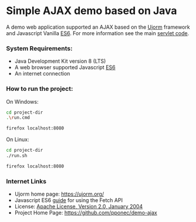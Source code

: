 # Simple AJAX demo based on Java

A demo web application supported an AJAX based on the [Ujorm](https://ujorm.org/) framework and Javascript Vanilla [ES6](https://en.wikipedia.org/wiki/ECMAScript#6th_Edition_%E2%80%93_ECMAScript_2015).
For more information see the main [servlet code](https://github.com/pponec/demo-ajax/blob/main/src/main/java/net/ponec/demo/servlet/RegexpServlet.java).

### System Requirements:

* Java Development Kit version 8 (LTS)
* A web browser supported Javascript [ES6](https://en.wikipedia.org/wiki/ECMAScript#6th_Edition_%E2%80%93_ECMAScript_2015)
* An internet connection

### How to run the project:

On Windows:

```sh
cd project-dir
.\run.cmd

firefox localhost:8080
```

On Linux:

```sh
cd project-dir
./run.sh

firefox localhost:8080
```

### Internet Links

* Ujorm home page: https://ujorm.org/
* Javascript ES6 [guide](https://www.freecodecamp.org/news/a-practical-es6-guide-on-how-to-perform-http-requests-using-the-fetch-api-594c3d91a547/) for using the Fetch API
* License: [Apache License, Version 2.0, January 2004](LICENSE.txt)
* Project Home Page: https://github.com/pponec/demo-ajax
